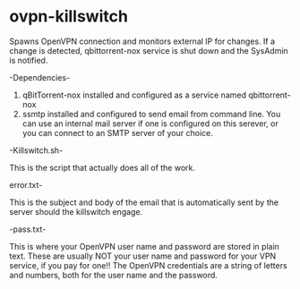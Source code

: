 # ovpn-killswitch
Spawns OpenVPN connection and monitors external IP for changes. If a change is detected, qbittorrent-nox service is shut down and the SysAdmin is notified.

-Dependencies-

1) qBitTorrent-nox installed and configured as a service named qbittorrent-nox
2) ssmtp installed and configured to send email from command line. You can use an internal mail server if one is configured on this serever, or you can connect to an SMTP server of your choice.

-Killswitch.sh-

This is the script that actually does all of the work.

error.txt-

This is the subject and body of the email that is automatically sent by the server should the killswitch engage.

-pass.txt-

This is where your OpenVPN user name and password are stored in plain text. These are usually NOT your user name and password for your VPN service, if you pay for one!! The OpenVPN credentials are a string of letters and numbers, both for the user name and the password.

